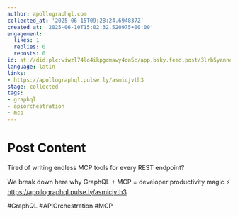 ```yaml
---
author: apollographql.com
collected_at: '2025-06-15T09:28:24.694837Z'
created_at: '2025-06-10T15:02:32.520975+00:00'
engagement:
  likes: 1
  replies: 0
  reposts: 0
id: at://did:plc:wiwzl74lo4ikpgcmawy4oa5c/app.bsky.feed.post/3lrb5yannew2e
language: latin
links:
- https://apollographql.pulse.ly/asmicjvth3
stage: collected
tags:
- graphql
- apiorchestration
- mcp
---
```


# Post Content

Tired of writing endless MCP tools for every REST endpoint?

We break down here why GraphQL + MCP = developer productivity magic ⚡ https://apollographql.pulse.ly/asmicjvth3

#GraphQL #APIOrchestration #MCP